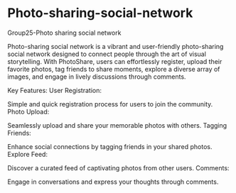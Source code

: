 # Photo-sharing-social-network
Group25-Photo sharing social network

Photo-sharing social network is a vibrant and user-friendly photo-sharing social network designed to connect people through the art of visual storytelling. With PhotoShare, users can effortlessly register, upload their favorite photos, tag friends to share moments, explore a diverse array of images, and engage in lively discussions through comments.

Key Features:
User Registration:

Simple and quick registration process for users to join the community.
Photo Upload:

Seamlessly upload and share your memorable photos with others.
Tagging Friends:

Enhance social connections by tagging friends in your shared photos.
Explore Feed:

Discover a curated feed of captivating photos from other users.
Comments:

Engage in conversations and express your thoughts through comments.

